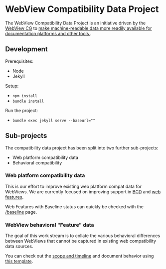 # WebView Compatibility Data Project

The WebView Compatibility Data Project is an initiative driven by the [WebView CG](https://www.w3.org/community/webview/)
to [make machine-readable data more readily available for documentation platforms and other tools
](https://github.com/WebView-CG/charter/blob/04422d7cb3ecc80a7d0f6755135995a74deab64b/charter.md?plain=1#L26).

## Development

Prerequisites:
- Node
- Jekyll

Setup:
- `npm install`
- `bundle install`

Run the project:
- `bundle exec jekyll serve --baseurl=""`

## Sub-projects

The compatibility data project has been split into two further sub-projects:

- Web platform compatibility data
- Behavioral compatibility

### Web platform compatibility data

This is our effort to improve existing web platform compat data for WebViews.
We are currently focused on improving support in
[BCD](https://github.com/mdn/browser-compat-data) and
[web features](https://github.com/web-platform-dx/web-features/tree/main).

Web Features with Baseline status can quickly be checked with the [/baseline](https://caniwebview.com/baseline) page.

### WebView behavioral "Feature" data

The goal of this work stream is to collate the various behavioral differences between WebViews that cannot be captured
in existing web compatibility data sources.

You can check out the [scope and timeline](/_features/README.md) and document behavior using [this template](/_features_/template.md).
